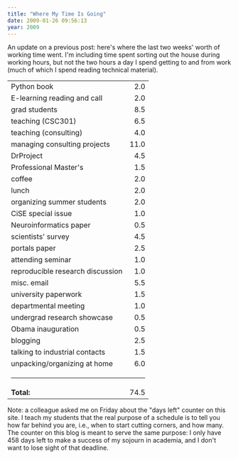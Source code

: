 ```yaml
---
title: "Where My Time Is Going"
date: 2009-01-26 09:56:13
year: 2009
---
```

An update on a previous post: here's where the last two weeks' worth of working time went.  I'm including time spent sorting out the house during working hours, but not the two hours a day I spend getting to and from work (much of which I spend reading technical material).
<table class="centered">
<tbody>
<tr>
<td>Python book</td>
<td align="right">2.0</td>
</tr>
<tr>
<td>E-learning reading and call</td>
<td align="right">2.0</td>
</tr>
<tr>
<td>grad students</td>
<td align="right">8.5</td>
</tr>
<tr>
<td>teaching (CSC301)</td>
<td align="right">6.5</td>
</tr>
<tr>
<td>teaching (consulting)</td>
<td align="right">4.0</td>
</tr>
<tr>
<td>managing consulting projects</td>
<td align="right">11.0</td>
</tr>
<tr>
<td>DrProject</td>
<td align="right">4.5</td>
</tr>
<tr>
<td>Professional Master's</td>
<td align="right">1.5</td>
</tr>
<tr>
<td>coffee</td>
<td align="right">2.0</td>
</tr>
<tr>
<td>lunch</td>
<td align="right">2.0</td>
</tr>
<tr>
<td>organizing summer students</td>
<td align="right">2.0</td>
</tr>
<tr>
<td>CiSE special issue</td>
<td align="right">1.0</td>
</tr>
<tr>
<td>Neuroinformatics paper</td>
<td align="right">0.5</td>
</tr>
<tr>
<td>scientists' survey</td>
<td align="right">4.5</td>
</tr>
<tr>
<td>portals paper</td>
<td align="right">2.5</td>
</tr>
<tr>
<td>attending seminar</td>
<td align="right">1.0</td>
</tr>
<tr>
<td>reproducible research discussion</td>
<td align="right">1.0</td>
</tr>
<tr>
<td>misc. email</td>
<td align="right">5.5</td>
</tr>
<tr>
<td>university paperwork</td>
<td align="right">1.5</td>
</tr>
<tr>
<td>departmental meeting</td>
<td align="right">1.0</td>
</tr>
<tr>
<td>undergrad research showcase</td>
<td align="right">0.5</td>
</tr>
<tr>
<td>Obama inauguration</td>
<td align="right">0.5</td>
</tr>
<tr>
<td>blogging</td>
<td align="right">2.5</td>
</tr>
<tr>
<td>talking to industrial contacts</td>
<td align="right">1.5</td>
</tr>
<tr>
<td>unpacking/organizing at home</td>
<td align="right">6.0</td>
</tr>
<tr>
<td colspan="2"><hr /></td>
</tr>
<tr>
<td><strong>Total:</strong></td>
<td align="right">74.5</td>
</tr>
</tbody></table>
Note: a colleague asked me on Friday about the "days left" counter on this site.  I teach my students that the real purpose of a schedule is to tell you how far behind you are, i.e., when to start cutting corners, and how many. The counter on this blog is meant to serve the same purpose: I only have 458 days left to make a success of my sojourn in academia, and I don't want to lose sight of that deadline.
